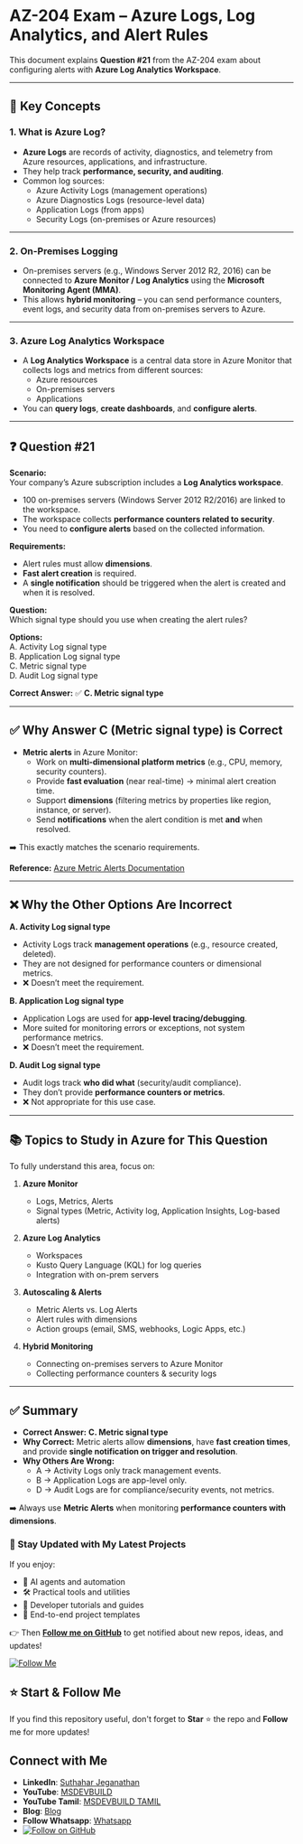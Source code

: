 
# AZ-204 Exam – Azure Logs, Log Analytics, and Alert Rules 

This document explains **Question #21** from the AZ-204 exam about configuring alerts with **Azure Log Analytics Workspace**.

---

## 📘 Key Concepts

### 1. What is Azure Log?
- **Azure Logs** are records of activity, diagnostics, and telemetry from Azure resources, applications, and infrastructure.  
- They help track **performance, security, and auditing**.  
- Common log sources:  
  - Azure Activity Logs (management operations)  
  - Azure Diagnostics Logs (resource-level data)  
  - Application Logs (from apps)  
  - Security Logs (on-premises or Azure resources)  

---

### 2. On-Premises Logging
- On-premises servers (e.g., Windows Server 2012 R2, 2016) can be connected to **Azure Monitor / Log Analytics** using the **Microsoft Monitoring Agent (MMA)**.  
- This allows **hybrid monitoring** – you can send performance counters, event logs, and security data from on-premises servers to Azure.  

---

### 3. Azure Log Analytics Workspace
- A **Log Analytics Workspace** is a central data store in Azure Monitor that collects logs and metrics from different sources:  
  - Azure resources  
  - On-premises servers  
  - Applications  
- You can **query logs**, **create dashboards**, and **configure alerts**.  

---

## ❓ Question #21

**Scenario:**  
Your company’s Azure subscription includes a **Log Analytics workspace**.  

- 100 on-premises servers (Windows Server 2012 R2/2016) are linked to the workspace.  
- The workspace collects **performance counters related to security**.  
- You need to **configure alerts** based on the collected information.  

**Requirements:**  
- Alert rules must allow **dimensions**.  
- **Fast alert creation** is required.  
- A **single notification** should be triggered when the alert is created and when it is resolved.  

**Question:**  
Which signal type should you use when creating the alert rules?  

**Options:**  
A. Activity Log signal type  
B. Application Log signal type  
C. Metric signal type  
D. Audit Log signal type  

**Correct Answer:** ✅ **C. Metric signal type**  

---

## ✅ Why Answer C (Metric signal type) is Correct

- **Metric alerts** in Azure Monitor:  
  - Work on **multi-dimensional platform metrics** (e.g., CPU, memory, security counters).  
  - Provide **fast evaluation** (near real-time) → minimal alert creation time.  
  - Support **dimensions** (filtering metrics by properties like region, instance, or server).  
  - Send **notifications** when the alert condition is met **and** when resolved.  

➡️ This exactly matches the scenario requirements.  

**Reference:** [Azure Metric Alerts Documentation](https://docs.microsoft.com/en-us/azure/azure-monitor/platform/alerts-metric)

---

## ❌ Why the Other Options Are Incorrect

**A. Activity Log signal type**  
- Activity Logs track **management operations** (e.g., resource created, deleted).  
- They are not designed for performance counters or dimensional metrics.  
- ❌ Doesn’t meet the requirement.  

**B. Application Log signal type**  
- Application Logs are used for **app-level tracing/debugging**.  
- More suited for monitoring errors or exceptions, not system performance metrics.  
- ❌ Doesn’t meet the requirement.  

**D. Audit Log signal type**  
- Audit logs track **who did what** (security/audit compliance).  
- They don’t provide **performance counters or metrics**.  
- ❌ Not appropriate for this use case.  

---

## 📚 Topics to Study in Azure for This Question

To fully understand this area, focus on:  

1. **Azure Monitor**  
   - Logs, Metrics, Alerts  
   - Signal types (Metric, Activity log, Application Insights, Log-based alerts)  

2. **Azure Log Analytics**  
   - Workspaces  
   - Kusto Query Language (KQL) for log queries  
   - Integration with on-prem servers  

3. **Autoscaling & Alerts**  
   - Metric Alerts vs. Log Alerts  
   - Alert rules with dimensions  
   - Action groups (email, SMS, webhooks, Logic Apps, etc.)  

4. **Hybrid Monitoring**  
   - Connecting on-premises servers to Azure Monitor  
   - Collecting performance counters & security logs  

---

## ✅ Summary

- **Correct Answer:** **C. Metric signal type**  
- **Why Correct:** Metric alerts allow **dimensions**, have **fast creation times**, and provide **single notification on trigger and resolution**.  
- **Why Others Are Wrong:**  
  - A → Activity Logs only track management events.  
  - B → Application Logs are app-level only.  
  - D → Audit Logs are for compliance/security events, not metrics.  

➡️ Always use **Metric Alerts** when monitoring **performance counters with dimensions**.  

### 🔔 Stay Updated with My Latest Projects

If you enjoy:
- 🧠 AI agents and automation
- 🛠️ Practical tools and utilities
- 📘 Developer tutorials and guides
- 🚀 End-to-end project templates

👉 Then **[Follow me on GitHub](https://github.com/jssuthahar)** to get notified about new repos, ideas, and updates!

[![Follow Me](https://img.shields.io/github/followers/jssuthahar?label=Follow&style=social)](https://github.com/jssuthahar)

## ⭐ Start & Follow Me
If you find this repository useful, don't forget to **Star** ⭐ the repo and **Follow** me for more updates!

 ## Connect with Me
- **LinkedIn**: [Suthahar Jeganathan](https://www.linkedin.com/in/jssuthahar/)
- **YouTube**: [MSDEVBUILD](https://www.youtube.com/@MSDEVBUILD)
- **YouTube Tamil**: [MSDEVBUILD TAMIL](https://www.youtube.com/@MSDEVBUILDTamil)
- **Blog**: [Blog](https://www.msdevbuild.com/)
- **Follow Whatsapp**: [Whatsapp](https://www.whatsapp.com/channel/0029Va5j2rHEFeXcTlUhQB0J)
- [![Follow on GitHub](https://img.shields.io/github/followers/jssuthahar?label=Follow&style=social)](https://github.com/jssuthahar)


